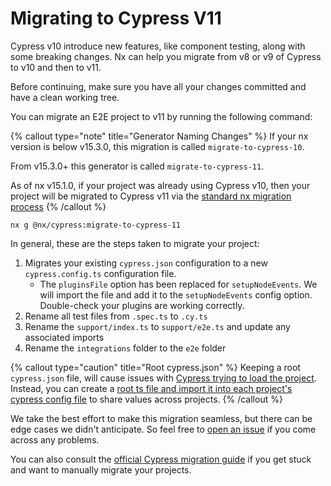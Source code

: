 # Migrating to Cypress V11

Cypress v10 introduce new features, like component testing, along with some breaking changes. Nx can help you migrate from v8 or v9 of Cypress to v10 and then to v11.

Before continuing, make sure you have all your changes committed and have a clean working tree.

You can migrate an E2E project to v11 by running the following command:

{% callout type="note" title="Generator Naming Changes" %}
If your nx version is below v15.3.0, this migration is called `migrate-to-cypress-10`.

From v15.3.0+ this generator is called `migrate-to-cypress-11`.

As of nx v15.1.0, if your project was already using Cypress v10, then your project will be migrated to Cypress v11 via the [standard nx migration process](/features/automate-updating-dependencies)
{% /callout %}

```shell
nx g @nx/cypress:migrate-to-cypress-11
```

In general, these are the steps taken to migrate your project:

1. Migrates your existing `cypress.json` configuration to a new `cypress.config.ts` configuration file.
   - The `pluginsFile` option has been replaced for `setupNodeEvents`. We will import the file and add it to
     the `setupNodeEvents` config option. Double-check your plugins are working correctly.
2. Rename all test files from `.spec.ts` to `.cy.ts`
3. Rename the `support/index.ts` to `support/e2e.ts` and update any associated imports
4. Rename the `integrations` folder to the `e2e` folder

{% callout type="caution" title="Root cypress.json" %}
Keeping a root `cypress.json` file, will cause issues with [Cypress trying to load the project](https://github.com/nrwl/nx/issues/11512).
Instead, you can create a [root ts file and import it into each project's cypress config file](https://github.com/nrwl/nx/issues/11512#issuecomment-1213420638) to share values across projects.
{% /callout %}

We take the best effort to make this migration seamless, but there can be edge cases we didn't anticipate. So feel free to [open an issue](https://github.com/nrwl/nx/issues/new?assignees=&labels=type%3A+bug&template=1-bug.md) if you come across any problems.

You can also consult the [official Cypress migration guide](https://docs.cypress.io/guides/references/migration-guide#Migrating-to-Cypress-version-10-0) if you get stuck and want to manually migrate your projects.
